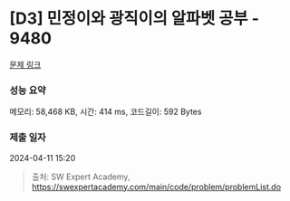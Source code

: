 # [D3] 민정이와 광직이의 알파벳 공부 - 9480 

[문제 링크](https://swexpertacademy.com/main/code/problem/problemDetail.do?contestProbId=AXAdrmW61ssDFAXq) 

### 성능 요약

메모리: 58,468 KB, 시간: 414 ms, 코드길이: 592 Bytes

### 제출 일자

2024-04-11 15:20



> 출처: SW Expert Academy, https://swexpertacademy.com/main/code/problem/problemList.do